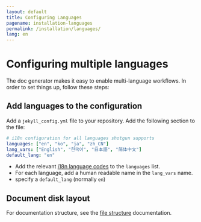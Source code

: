 ```yaml
---
layout: default
title: Configuring Languages
pagename: installation-languages
permalink: /installation/languages/
lang: en
---
```


# Configuring multiple languages

The doc generator makes it easy to enable multi-language workflows. In order to set things up, follow these steps:

## Add languages to the configuration

Add a `jekyll_config.yml` file to your repository. Add the following section to the file:

```yaml
# i18n configuration for all languages shotgun supports
languages: ["en", "ko", "ja", "zh_CN"]
lang_vars: ["English", "한국어", "日本語", "简体中文"]
default_lang: "en"
```

- Add the relevant [i18n language codes](https://developer.chrome.com/webstore/i18n) to the `languages` list.
- For each language, add a human readable name in the `lang_vars` name.
- specify a `default_lang` (normally `en`)

## Document disk layout 

For documentation structure, see the [file structure](../../authoring/toc/file-structure/) documentation.

